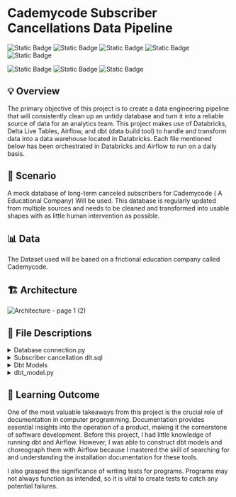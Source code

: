 
# Cademycode Subscriber Cancellations Data Pipeline
![Static Badge](https://img.shields.io/badge/TechStack%20-Green)   ![Static Badge](https://img.shields.io/badge/dbt-orange)
![Static Badge](https://img.shields.io/badge/Language-SQL-blue)  ![Static Badge](https://img.shields.io/badge/Language-python-blue)  ![Static Badge](https://img.shields.io/badge/airflow-red)


![Static Badge](https://img.shields.io/badge/Lakehouse-Databricks-red) ![Static Badge](https://img.shields.io/badge/Cloud%20Storage-Azure%20ADLS2-blue)  ![Static Badge](https://img.shields.io/badge/Cloud%20Platform%20-%20Mircosoft%20Azure%20-%20blue) 

## :bulb: Overview
The primary objective of this project is to create a data engineering pipeline that will consistently clean up an untidy database and turn it into a reliable source of data for an analytics team. This project makes use of Databricks, Delta Live Tables, Airflow, and dbt (data build tool) to handle and transform data into a data warehouse located in Databricks. Each file mentioned below has been orchestrated in Databricks and Airflow to run on a daily basis.
## :scroll: Scenario
A mock database of long-term canceled subscribers for Cademycode ( A Educational Company) Will be used. This database is regularly updated from multiple sources and needs to be cleaned and transformed into usable shapes with as little human intervention as possible.
## :bar_chart: Data
The Dataset used will be based on a frictional education company called Cademycode.
## :building_construction: Architecture
![Architecture - page 1 (2)](https://github.com/user-attachments/assets/c711cd82-ab2d-48e1-ab1a-ada3758e2ae8)


## :mag_right: File Descriptions
<details>
    <summary> Database connection.py </summary>

### Database connection.py

## Database Connection Script

The `Database connection.py` file establishes connections to a SQLite database called `cademycode.db` and performs various data transformation tasks. Below is a breakdown of its key components and functionalities:

### Key Functionalities

1. **Environment Setup**
   - Loads environment variables from a `.env` file using the `dotenv` library.
   - Sets the working directory based on the `WORKING_DIR` environment variable to the location where the `cademycode.db` database is located. 
   - Retrieves the Azure storage account key from environment variables for potential use in data storage.
    

### Instructions

1. **WORKING_DIR**: Replace `/path/to/your/working/directory` with the actual path where your project files are located. For example:
   ```
   WORKING_DIR=/Workspace/Users/your_email@example.com/subscriber_cancellations/Database/dev/
   ```
   **Important**: To access the data, you will need to change the directory to where the `cademycode.db` file is located. In my case, I created a `.env` file and added the directory of where the file is located.

2. **AZURE_STORAGE_ACCOUNT_KEY**: Replace `your_azure_storage_account_key` with your actual Azure Storage Account Key. Ensure that this key is kept confidential and not shared publicly.

### Important Note
- Make sure to add the `.env` file to your `.gitignore` to prevent it from being tracked by Git:
  ```
  # .gitignore
  .env
  ```

By following these steps, you can ensure that your sensitive information remains secure while allowing your project to function correctly.

2. **Database Connection Functions**
   - **`change_directory(file_path)`**: Changes the current working directory to the specified file path. It handles exceptions and returns the current directory or `None` if an error occurs.
   - **`create_connection(db_name)`**: Creates a connection to the specified SQLite database. It returns the connection object or `None` if an error occurs.
   - **`connect_to_database()`**: Connects to the SQLite database named `cademycode.db` and returns the connection object.

3. **Data Reading Functions**
   - **`read_tables(table_name, con_name)`**: Reads a specified table from the database and returns it as a Pandas DataFrame. It handles exceptions and returns an empty DataFrame if an error occurs.

4. **Data Transformation Functions**
   - **`parse_contact_info(df, column_name, char1, char2)`**: Parses JSON-like strings in a specified column and creates new columns in the DataFrame.
   - **`get_missing_rows(df, column)`**: Returns a DataFrame containing rows with missing values in a specified column.
   - **`drop_missing_rows(df, column)`**: Returns a DataFrame with rows that do not have missing values in a specified column.
   - **`concat_into_db(df1, df2)`**: Concatenates two DataFrames along the rows and handles exceptions.
   - **`fill_np_zero(dataset, column_name)`**: Replaces NaN values in a specified column with 0.
   - **`drop_colums(dataset, column_name)`**: Drops a specified column from the DataFrame.
   - **`not_applicable(dataset, career_id, career_name, hours)`**: Adds a new row to the DataFrame with specified values.

5. **Data Processing Logic**
   - The script runs a transformation function `Run_Transfomer(Dataset)` that processes the student data, handling missing values and preparing the final dataset for analysis.
   - It updates the courses and jobs tables with new information.

6. **Data Writing Functions**
   - **`write_to_sql(dataframe, table_name, connection)`**: Writes a DataFrame to a specified SQL table, replacing existing data if necessary.
   - **`write_to_csv(dataframe, path)`**: Writes a DataFrame to a CSV file.

7. **Data Export**
   - The script exports processed DataFrames to both SQL and CSV formats, ensuring that the data is stored and accessible for further analysis.


### Note

- The `write_to_csv` function handles the writing process, and you only need to provide the path where you want the CSV file to be saved.
-Spark usually copies the CSV files with random names and files. Every time the script runs, it gives a different name. That's why I created the `copy_to_csv` and `find_csv_file` functions. Their main job is to find any file that ends with .csv in a given path, and then copy the file to another destination.

</details>

<details>
    <summary> Subscriber cancellation dlt.sql </summary>

### DELTA LIVE TABLE

# Explanation of the DLT Live Table File

This file is a Databricks Delta Live Tables (DLT) script that defines a series of streaming tables as part of a Medallion Architecture. The Medallion Architecture typically consists of three layers: Bronze, Silver, and Gold, which represent raw data, cleaned data, and business-level data, respectively.

## Breakdown of the Script

1. **Bronze Tables**:
   - The first section creates and refreshes streaming tables for raw data from CSV files stored in Azure Data Lake Storage (ADLS). 
   - Tables created:
     - `students`
     - `courses`
     - `jobs`
     - `incomplete_students`

2. **Silver Tables**:
   - The second section creates streaming tables that transform the raw data into a more structured format.
   - Each table includes constraints to ensure data quality (e.g., non-null student IDs).
   - Tables created:
     - `sliver_student`
     - `sliver_incomplete_student`
     - `sliver_courses`
     - `sliver_jobs`

3. **Gold Tables**:
   - The final section creates streaming tables that represent the final, business-ready datasets.
   - These tables are derived from the Silver tables and are intended for reporting and analysis.
   - Tables created:
     - `students_database`
     - `courses_database`
     - `jobs_database`
     - `not_enrolled_students_database`

## Key Features
- **Data Quality Constraints**: Each table has constraints to drop rows that violate certain conditions (e.g., null values).
- **Streaming Data**: The use of `CREATE OR REFRESH STREAMING TABLE` indicates that these tables are designed to handle streaming data, allowing for real-time updates.
- **Comments**: Each table creation includes comments that describe the purpose of the table within the Medallion Architecture.
##NOTE
You will need to change the cloud_file directory to the location where you wrote your CSV files in the `Database Connection.py`

</details>


<details>
    <summary> Dbt Models</summary>


# DBT Models Explanation

This repository contains several DBT models related to student performance and course completion in a subscriber pipeline. Below is a brief explanation of each model:

## 1. `course_completion.sql`
- **Path:** `airflow/dags/dbt/subcriber_pipline/models/example/course_completion.sql`
- **Description:** This model calculates whether students have completed their courses based on the time they spent on the course compared to the hours required to complete it. It joins student information with course completion data and outputs a table indicating if each student has completed their course.

## 2. `Subscriber_cancellation_database.sql`
- **Path:** `airflow/dags/dbt/subcriber_pipline/models/example/Subscriber_cancellation_database.sql`
- **Description:** This model aggregates student information, including demographics and course data. It extracts relevant fields from the students and courses databases, providing a comprehensive view of each student, including their age, sex, mailing address, and the number of courses taken.

## 3. `top_performing_student.sql`
- **Path:** `airflow/dags/dbt/subcriber_pipline/models/example/top_performing_student.sql`
- **Description:** This model identifies the top-performing students by calculating the total number of courses taken and the average time spent on courses. It groups the data by student ID and name, ordering the results by average time spent in descending order.

## 4. `demographic_table.sql`
- **Path:** `airflow/dags/dbt/subcriber_pipline/models/example/demographic_table.sql`
- **Description:** This model summarizes student demographics by counting the number of students in each demographic group (age, sex, city, state, zip code). It provides insights into the distribution of students across different demographic categories.

## 5. `no_of_student_per_careerpath.sql`
- **Path:** `airflow/dags/dbt/subcriber_pipline/models/example/no_of_student_per_careerpath.sql`
- **Description:** This model analyzes the number of students enrolled in each career path. It calculates the total number of students, the average number of courses taken, and the average time spent on courses for each career path, providing insights into student engagement across different fields of study.
- 
# DBT Models Explanation

This repository contains several DBT models related to student performance and course completion in a subscriber pipeline. Below is a brief explanation of each model:

## 1. `course_completion.sql`
- **Path:** `airflow/dags/dbt/subcriber_pipline/models/example/course_completion.sql`
- **Description:** This model calculates whether students have completed their courses based on the time they spent on the course compared to the hours required to complete it. It joins student information with course completion data and outputs a table indicating if each student has completed their course.

## 2. `Subscriber_cancellation_database.sql`
- **Path:** `airflow/dags/dbt/subcriber_pipline/models/example/Subscriber_cancellation_database.sql`
- **Description:** This model aggregates student information, including demographics and course data. It extracts relevant fields from the students and courses databases, providing a comprehensive view of each student, including their age, sex, mailing address, and the number of courses taken.

## 3. `top_performing_student.sql`
- **Path:** `airflow/dags/dbt/subcriber_pipline/models/example/top_performing_student.sql`
- **Description:** This model identifies the top-performing students by calculating the total number of courses taken and the average time spent on courses. It groups the data by student ID and name, ordering the results by average time spent in descending order.

## 4. `demographic_table.sql`
- **Path:** `airflow/dags/dbt/subcriber_pipline/models/example/demographic_table.sql`
- **Description:** This model summarizes student demographics by counting the number of students in each demographic group (age, sex, city, state, zip code). It provides insights into the distribution of students across different demographic categories.

## 5. `no_of_student_per_careerpath.sql`
- **Path:** `airflow/dags/dbt/subcriber_pipline/models/example/no_of_student_per_careerpath.sql`
- **Description:** This model analyzes the number of students enrolled in each career path. It calculates the total number of students, the average number of courses taken, and the average time spent on courses for each career path, providing insights into student engagement across different fields of study.

## Configuration Requirements

Before running the DBT models, ensure that you have configured DBT and Databricks properly. Here are some resources to help you with the setup:

1. **Install DBT Core:** [Installation Overview](https://docs.getdbt.com/docs/core/installation-overview)  
   Note: You will need to install the Databricks adapter.

2. **Connecting to DBT Core:** [Connecting to DBT Core](https://docs.databricks.com/en/partners/prep/dbt.html)

3. **Create and Run DBT Models Locally with Databricks:** [DBT Core Tutorial](https://docs.databricks.com/en/integrations/dbt-core-tutorial.html)

  </details>

<details>
    <summary> dbt_model.py </summary>
    
##  Overview of the Airflow DAG for dbt Integration.

This file defines an Apache Airflow DAG (Directed Acyclic Graph) that orchestrates a dbt (data build tool) pipeline using Databricks. The DAG is configured to run daily and connects to a Databricks environment using a token-based authentication method.

## Key Components of the File

1. **Profile Configuration**: 
   - Sets up a connection to Databricks using `DatabricksTokenProfileMapping`, which maps Airflow connections to dbt profiles.
   - Specifies connection details such as the database and schema.

2. **DbtDag Definition**:
   - Creates a `DbtDag` instance with configurations for the dbt project, execution settings, and scheduling.
   - The DAG is set to run daily, starting from a specified date, and does not catch up on missed runs.

## Installation and Setup Instructions

To install and run Apache Airflow with dbt integration, follow these steps:

1. **Install Airflow**:
   - Follow the [Getting Started with Apache Airflow](https://www.astronomer.io/docs/learn/get-started-with-airflow) guide to set up Airflow on your local machine or server.

2. **Configure Airflow for dbt**:
   - Refer to the [Orchestrate dbt Core with Airflow](https://www.astronomer.io/docs/learn/airflow-dbt) documentation to understand how to integrate dbt with Airflow.

3. **Set Up Databricks Connection**:
   - You will need to configure Airflow to connect with Databricks using a Databricks token. Follow the instructions provided in the [Databricks Token Profile documentation](https://astronomer.github.io/astronomer-cosmos/profiles/DatabricksToken.html).

4. **Run the DAG**:
   - Once everything is set up, run `astro dev start` and trigger the DAG from the Airflow UI to start the dbt pipeline.

## Additional Resources

- For a practical guide, check out the [Code Along: Build an ETL Pipeline in 1 Hour (dbt, Snowflake, and Airflow)](https://www.youtube.com/watch?v=OLXkGB7krGo) video tutorial.

By following these steps and utilizing the provided resources, you will be able to successfully set up and run an Airflow DAG that integrates with dbt and Databricks.
</details>

## :mag_right: Learning Outcome
One of the most valuable takeaways from this project is the crucial role of documentation in computer programming. Documentation provides essential insights into the operation of a product, making it the cornerstone of software development. Before this project, I had little knowledge of running dbt and Airflow. However, I was able to construct dbt models and choreograph them with Airflow because I mastered the skill of searching for and understanding the installation documentation for these tools.

I also grasped the significance of writing tests for programs. Programs may not always function as intended, so it is vital to create tests to catch any potential failures.


